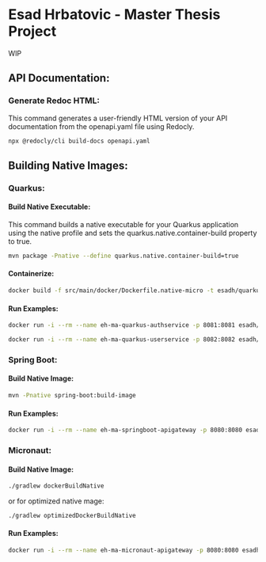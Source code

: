 # Esad Hrbatovic - Master Thesis Project
WIP

## API Documentation:

### Generate Redoc HTML:
This command generates a user-friendly HTML version of your API documentation from the openapi.yaml file using Redocly.

```bash
npx @redocly/cli build-docs openapi.yaml
```

## Building Native Images:

### Quarkus:

#### Build Native Executable:

This command builds a native executable for your Quarkus application using the native profile and sets the quarkus.native.container-build property to true.

```bash
mvn package -Pnative --define quarkus.native.container-build=true
```

#### Containerize:

```bash
docker build -f src/main/docker/Dockerfile.native-micro -t esadh/quarkus-servicename .
```

#### Run Examples:

```bash
docker run -i --rm --name eh-ma-quarkus-authservice -p 8081:8081 esadh/quarkus-authservice
```
```bash
docker run -i --rm --name eh-ma-quarkus-userservice -p 8082:8082 esadh/quarkus-userservice
```

### Spring Boot:

#### Build Native Image:

```bash
mvn -Pnative spring-boot:build-image
```

#### Run Examples:

```bash
docker run -i --rm --name eh-ma-springboot-apigateway -p 8080:8080 esadh/springboot-apigateway
```

### Micronaut:

#### Build Native Image:


```bash
./gradlew dockerBuildNative
```

or for optimized native mage: 

```bash
./gradlew optimizedDockerBuildNative
```

#### Run Examples:

```bash
docker run -i --rm --name eh-ma-micronaut-apigateway -p 8080:8080 esadh/micronaut-apigateway
```